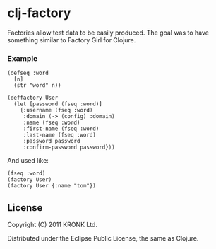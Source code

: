 # clj-factory

Factories allow test data to be easily produced. The goal was to have
something similar to Factory Girl for Clojure.

### Example

    (defseq :word
      [n]
      (str "word" n))
    
    (deffactory User
      (let [password (fseq :word)]
        {:username (fseq :word)
         :domain (-> (config) :domain)
         :name (fseq :word)
         :first-name (fseq :word)
         :last-name (fseq :word)
         :password password
         :confirm-password password}))

And used like:

    (fseq :word)
    (factory User)
    (factory User {:name "tom"})

## License

Copyright (C) 2011 KRONK Ltd.

Distributed under the Eclipse Public License, the same as Clojure.
